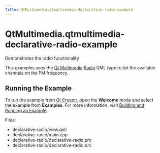 ```yaml
---
Title: QtMultimedia.qtmultimedia-declarative-radio-example
---
```


# QtMultimedia.qtmultimedia-declarative-radio-example

<span class="subtitle"></span>
<!-- $$$declarative-radio-description -->
<p>Demonstrates the radio functionality<p>This examples uses the <a href="QtMultimedia.qtmultimedia-index.md">Qt Multimedia</a> <a href="QtMultimedia.Radio.md">Radio</a> QML type to list the available channels on the FM frequency.</p>
<h2>Running the Example</h2>
<p>To run the example from <a href="../../../scopes/cpp/sdk-14.10/U1db.Index.md">Qt Creator</a>, open the <b>Welcome</b> mode and select the example from <b>Examples</b>. For more information, visit <a href="http://qt-project.org/doc/qtcreator/creator-build-example-application.html">Building and Running an Example</a>.</p>
<p>Files:</p>
<ul>
<li>declarative-radio/view.qml</li>
<li>declarative-radio/main.cpp</li>
<li>declarative-radio/declarative-radio.pro</li>
<li>declarative-radio/declarative-radio.qrc</li>
</ul>
<!-- @@@declarative-radio -->
